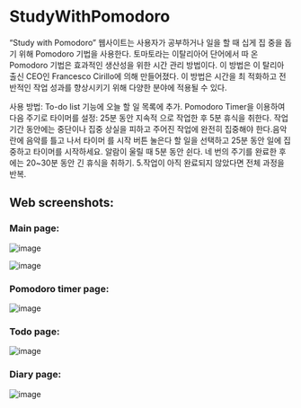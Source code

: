 # StudyWithPomodoro

“Study with Pomodoro” 웹사이트는 사용자가 공부하거나 일을 할 때 십게 집 중을 돕기 위해 Pomodoro 기법을 사용한다. 토마토라는 이탈리아어 단어에서 따 온 Pomodoro 기법은 효과적인 생산성을 위한 시간 관리 방법이다. 이 방법은 이 탈리아 출신 CEO인 Francesco Cirillo에 의해 만들어졌다. 이 방법은 시간을 최 적화하고 전반적인 작업 성과를 향상시키기 위해 다양한 분야에 적용될 수 있다.

사용 방법:
To-do list 기능에 오늘 할 일 목록에 추가.
Pomodoro Timer을 이용하여 다음 주기로 타이머를 설정: 25분 동안 지속적 으로 작업한 후 5분 휴식을 취한다. 작업 기간 동안에는 중단이나 집중 상실을 피하고 주어진 작업에 완전히 집중해야 한다.음악란에 음악를 틀고 나서 타이머 를 시작 버튼 눌은다
할 일을 선택하고 25분 동안 일에 집중하고 타이머를 시작하세요. 알람이 울릴 때 5분 동안 쉰다.
네 번의 주기를 완료한 후에는 20~30분 동안 긴 휴식을 취하기. 5.작업이 아직 완료되지 않았다면 전체 과정을 반복.

## Web screenshots:

### Main page:

![image](https://github.com/yunee19/StudyWithPomodoro/assets/133479803/ed2c10e5-ba5c-451d-891a-be0c27f925cc)

![image](https://github.com/yunee19/StudyWithPomodoro/assets/133479803/d7e6d6f3-696c-40cf-9623-45309f10b36c)

### Pomodoro timer page:

![image](https://github.com/yunee19/StudyWithPomodoro/assets/133479803/03b4ee7a-ac35-41ef-b5b2-0397fd77572c)

### Todo page:

![image](https://github.com/yunee19/StudyWithPomodoro/assets/133479803/a796fa61-73f0-4343-9b52-5ce6330d3b97)

### Diary page:

![image](https://github.com/yunee19/StudyWithPomodoro/assets/133479803/e3fd6d20-d34b-4648-bcf0-a6f07f526ffb)
